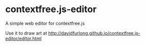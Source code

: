 contextfree.js-editor
=====================

A simple web editor for contextfree.js 

Use it to draw art at http://davidfurlong.github.io/contextfree.js-editor/editor.html

